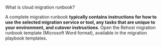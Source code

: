 
What is cloud migration runbook?

A complete migration runbook **typically contains instructions for how to use the selected migration service or tool, any tasks that are unique to your environment, and cutover instructions**. Open the Rehost migration runbook template (Microsoft Word format), available in the migration playbook templates.